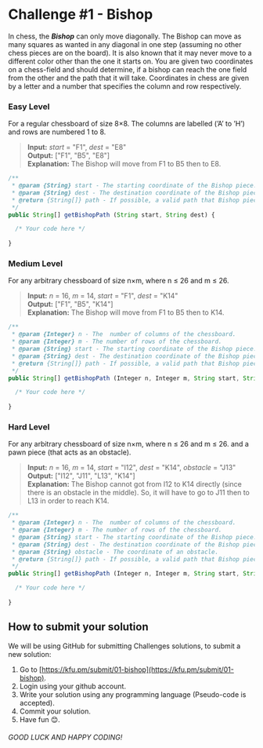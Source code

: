 # Challenge #1 - Bishop

In chess, the ***Bishop*** can only move diagonally. The Bishop can move as many squares as wanted in any diagonal in one step (assuming no other chess pieces are on the board). It is also known that it may never move to a different color other than the one it starts on. You are given two coordinates on a chess-field and should determine, if a bishop can reach the one field from the other and the path that it will take. Coordinates in chess are given by a letter and a number that specifies the column and row respectively.

### Easy Level

For a regular chessboard of size 8×8. The columns are labelled (’A’ to ’H’) and rows are numbered 1 to 8.
> **Input:** *start* = "F1", *dest* = "E8"\
> **Output:** ["F1", "B5", "E8"]\
> **Explanation:** The Bishop will move from F1 to B5 then to E8.

```Javascript
/**
 * @param {String} start - The starting coordinate of the Bishop piece.
 * @param {String} dest - The destination coordinate of the Bishop piece.
 * @return {String[]} path - If possible, a valid path that Bishop piece can take in order to reach the destination coordinate.
 */
public String[] getBishopPath (String start, String dest) {

  /* Your code here */
  
}
```

### Medium Level

For any arbitrary chessboard of size n×m, where n ≤ 26 and m ≤ 26.

> **Input:** *n* = 16, *m* = 14, *start* = "F1", *dest* = "K14"\
> **Output:** ["F1", "B5", "K14"]\
> **Explanation:** The Bishop will move from F1 to B5 then to K14.

```Javascript
/**
 * @param {Integer} n - The  number of columns of the chessboard.
 * @param {Integer} m - The number of rows of the chessboard.
 * @param {String} start - The starting coordinate of the Bishop piece.
 * @param {String} dest - The destination coordinate of the Bishop piece.
 * @return {String[]} path - If possible, a valid path that Bishop piece can take in order to reach the destination coordinate.
 */
public String[] getBishopPath (Integer n, Integer m, String start, String dest) {

  /* Your code here */
  
}
```

### Hard Level

For any arbitrary chessboard of size n×m, where n ≤ 26 and m ≤ 26. and a pawn piece (that acts as an obstacle).

> **Input:** *n* = 16, *m* = 14, *start* = "I12", *dest* = "K14", *obstacle* = "J13"\
> **Output:** ["I12", "J11", "L13", "K14"]\
> **Explanation:** The Bishop cannot got from I12 to K14 directly (since there is an obstacle in the middle). So, it will have to go to J11 then to L13 in order to reach K14.

```Javascript
/**
 * @param {Integer} n - The  number of columns of the chessboard.
 * @param {Integer} m - The number of rows of the chessboard.
 * @param {String} start - The starting coordinate of the Bishop piece.
 * @param {String} dest - The destination coordinate of the Bishop piece.
 * @param {String} obstacle - The coordinate of an obstacle.
 * @return {String[]} path - If possible, a valid path that Bishop piece can take in order to reach the destination coordinate.
 */
public String[] getBishopPath (Integer n, Integer m, String start, String dest, String obstacle) {

  /* Your code here */
  
}
```

## How to submit your solution

We will be using GitHub for submitting Challenges solutions, to submit a new solution:

1. Go to [https://kfu.pm/submit/01-bishop](https://kfu.pm/submit/01-bishop).
2. Login using your github account.
3. Write your solution using any programming language (Pseudo-code is accepted).
4. Commit your solution.
5. Have fun 😊.


###### GOOD LUCK AND HAPPY CODING!
